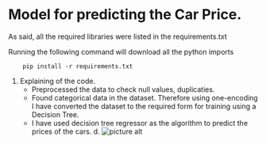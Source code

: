 # Model for predicting the Car Price.

As said, all the required libraries were listed in the requirements.txt

Running the following command will download all the python imports

```console
    pip install -r requirements.txt
```

1) Explaining of the code.
    * Preprocessed the data to check null values, duplicaties. 
    * Found categorical data in the dataset. Therefore using one-encoding I have converted the dataset to the required form for training using a Decision Tree.
    * I have used decision tree regressor as the algorithm to predict the prices of the cars.
    d. ![picture alt]("/Users/karthikeyanarla/smart_sense_assignment/images/prediction_actual_graph.png" "Title is optional")
    